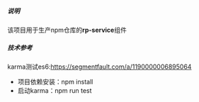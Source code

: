 ##### 说明 #####
该项目用于生产npm仓库的**rp-service**组件

##### 技术参考 #####
karma测试es6:https://segmentfault.com/a/1190000006895064

- 项目依赖安装：npm install
- 启动karma：npm run test
